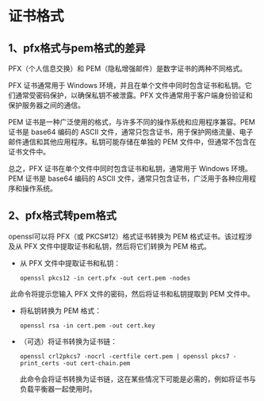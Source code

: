 # 证书格式

## 1、pfx格式与pem格式的差异

PFX（个人信息交换）和 PEM（隐私增强邮件）是数字证书的两种不同格式。

PFX 证书通常用于 Windows 环境，并且在单个文件中同时包含证书和私钥。它们通常受密码保护，以确保私钥不被泄露。PFX 文件通常用于客户端身份验证和保护服务器之间的通信。

PEM 证书是一种广泛使用的格式，与许多不同的操作系统和应用程序兼容。PEM 证书是 base64 编码的 ASCII 文件，通常只包含证书，用于保护网络流量、电子邮件通信和其他应用程序。私钥可能存储在单独的 PEM 文件中，但通常不包含在证书文件中。

总之，PFX 证书在单个文件中同时包含证书和私钥，通常用于 Windows 环境。PEM 证书是 base64 编码的 ASCII 文件，通常只包含证书，广泛用于各种应用程序和操作系统。

## 2、pfx格式转pem格式

openssl可以将 PFX（或 PKCS#12）格式证书转换为 PEM 格式证书。该过程涉及从 PFX 文件中提取证书和私钥，然后将它们转换为 PEM 格式。

- 从 PFX 文件中提取证书和私钥：

  ```shell
  openssl pkcs12 -in cert.pfx -out cert.pem -nodes
  ```

​		此命令将提示您输入 PFX 文件的密码，然后将证书和私钥提取到 PEM 文件中。

- 将私钥转换为 PEM 格式：

  ```
  openssl rsa -in cert.pem -out cert.key
  ```

- （可选）将证书转换为证书链：

  ```shell
  openssl crl2pkcs7 -nocrl -certfile cert.pem | openssl pkcs7 -print_certs -out cert-chain.pem
  ```

  此命令会将证书转换为证书链，这在某些情况下可能是必需的，例如将证书与负载平衡器一起使用时。
